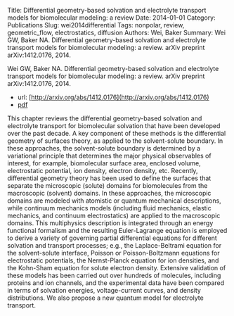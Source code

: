 Title: Differential geometry-based solvation and electrolyte transport models for biomolecular modeling: a review
Date: 2014-01-01
Category: Publications
Slug: wei2014differential
Tags: nonpolar, review, geometric_flow, electrostatics, diffusion
Authors: Wei, Baker
Summary: Wei GW, Baker NA. Differential geometry-based solvation and electrolyte transport models for biomolecular modeling: a review. arXiv preprint arXiv:1412.0176, 2014. 

Wei GW, Baker NA. Differential geometry-based solvation and electrolyte transport models for biomolecular modeling: a review. arXiv preprint arXiv:1412.0176, 2014. 

* url: [http://arxiv.org/abs/1412.0176](http://arxiv.org/abs/1412.0176)
* [pdf](http://sobolevnrm.github.io/papers/wei2014differential.pdf)

This chapter reviews the differential geometry-based solvation and electrolyte transport for biomolecular solvation that have been developed over the past decade. A key component of these methods is the differential geometry of surfaces theory, as applied to the solvent-solute boundary. In these approaches, the solvent-solute boundary is determined by a variational principle that determines the major physical observables of interest, for example, biomolecular surface area, enclosed volume, electrostatic potential, ion density, electron density, etc. Recently, differential geometry theory has been used to define the surfaces that separate the microscopic (solute) domains for biomolecules from the macroscopic (solvent) domains. In these approaches, the microscopic domains are modeled with atomistic or quantum mechanical descriptions, while continuum mechanics models (including fluid mechanics, elastic mechanics, and continuum electrostatics) are applied to the macroscopic domains. This multiphysics description is integrated through an energy functional formalism and the resulting Euler-Lagrange equation is employed to derive a variety of governing partial differential equations for different solvation and transport processes; e.g., the Laplace-Beltrami equation for the solvent-solute interface, Poisson or Poisson-Boltzmann equations for electrostatic potentials, the Nernst-Planck equation for ion densities, and the Kohn-Sham equation for solute electron density. Extensive validation of these models has been carried out over hundreds of molecules, including proteins and ion channels, and the experimental data have been compared in terms of solvation energies, voltage-current curves, and density distributions. We also propose a new quantum model for electrolyte transport.
